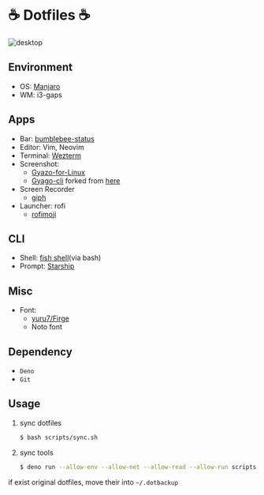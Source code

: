 # ☕ Dotfiles ☕

![desktop](https://i.gyazo.com/0394833c346a4f3430bc5d868d262974.png)

## Environment

- OS: [Manjaro](https://manjaro.org/)
- WM: i3-gaps

## Apps

- Bar: [bumblebee-status](https://github.com/tobi-wan-kenobi/bumblebee-status)
- Editor: Vim, Neovim
- Terminal: [Wezterm](https://github.com/wez/wezterm)
- Screenshot:
  - [Gyazo-for-Linux](https://github.com/gyazo/Gyazo-for-Linux)
  - [Gyago-cli](https://github.com/Omochice/gyazo-cli) forked from
    [here](https://github.com/tomohiro/gyazo-cli)
- Screen Recorder
  - [giph](https://github.com/phisch/giph)
- Launcher: rofi
  - [rofimoji](https://github.com/fdw/rofimoji)

## CLI

- Shell: [fish shell](https://fishshell.com/)(via bash)
- Prompt: [Starship](https://starship.rs/)

## Misc

- Font:
  - [yuru7/Firge](https://github.com/yuru7/Firge)
  <!-- - [nerd-fonts-fira-code](https://aur.archlinux.org/packages/nerd-fonts-fira-code/) -->
  - Noto font

## Dependency

- `Deno`
- `Git`

## Usage

1. sync dotfiles
   ```bash
   $ bash scripts/sync.sh
   ```
2. sync tools
   ```bash
   $ deno run --allow-env --allow-net --allow-read --allow-run scripts/syncer.ts ./tool-list.toml
   ```

if exist original dotfiles, move their into `~/.dotbackup`
